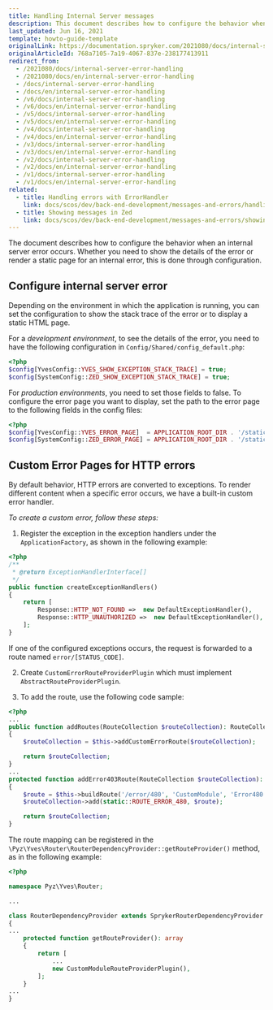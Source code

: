 ```yaml
---
title: Handling Internal Server messages
description: This document describes how to configure the behavior when an internal server error occurs.
last_updated: Jun 16, 2021
template: howto-guide-template
originalLink: https://documentation.spryker.com/2021080/docs/internal-server-error-handling
originalArticleId: 768a7105-7a19-4067-837e-238177413911
redirect_from:
  - /2021080/docs/internal-server-error-handling
  - /2021080/docs/en/internal-server-error-handling
  - /docs/internal-server-error-handling
  - /docs/en/internal-server-error-handling
  - /v6/docs/internal-server-error-handling
  - /v6/docs/en/internal-server-error-handling
  - /v5/docs/internal-server-error-handling
  - /v5/docs/en/internal-server-error-handling
  - /v4/docs/internal-server-error-handling
  - /v4/docs/en/internal-server-error-handling
  - /v3/docs/internal-server-error-handling
  - /v3/docs/en/internal-server-error-handling
  - /v2/docs/internal-server-error-handling
  - /v2/docs/en/internal-server-error-handling
  - /v1/docs/internal-server-error-handling
  - /v1/docs/en/internal-server-error-handling
related:
  - title: Handling errors with ErrorHandler
    link: docs/scos/dev/back-end-development/messages-and-errors/handling-errors-with-errorhandler.html
  - title: Showing messages in Zed
    link: docs/scos/dev/back-end-development/messages-and-errors/showing-messages-in-zed.html
---
```


The document describes how to configure the behavior when an internal server error occurs. Whether you need to show the details of the error or render a static page for an internal error, this is done through configuration.

## Configure internal server error

Depending on the environment in which the application is running, you can set the configuration to show the stack trace of the error or to display a static HTML page.

For a *development environment*, to see the details of the error, you need to have the following configuration in `Config/Shared/config_default.php`:

```php
<?php
$config[YvesConfig::YVES_SHOW_EXCEPTION_STACK_TRACE] = true;
$config[SystemConfig::ZED_SHOW_EXCEPTION_STACK_TRACE] = true;
```

For *production environments*, you need to set those fields to false. To configure the error page you want to display, set the path to the error page to the following fields in the config files:

```php
<?php
$config[YvesConfig::YVES_ERROR_PAGE]  = APPLICATION_ROOT_DIR . '/static/public/Yves/errorpage/error.html';
$config[SystemConfig::ZED_ERROR_PAGE] = APPLICATION_ROOT_DIR . '/static/public/Yves/errorpage/error.html';
```

## Custom Error Pages for HTTP errors

By default behavior, HTTP errors are converted to exceptions. To render different content when a specific error occurs, we have a built-in custom error handler.

*To create a custom error, follow these steps:*

1. Register the exception in the exception handlers under the `ApplicationFactory`, as shown in the following example:

```php
<?php
/**
 * @return ExceptionHandlerInterface[]
 */
public function createExceptionHandlers()
{
    return [
        Response::HTTP_NOT_FOUND =>  new DefaultExceptionHandler(),
        Response::HTTP_UNAUTHORIZED =>  new DefaultExceptionHandler(),
    ];
}
```

If one of the configured exceptions occurs, the request is forwarded to a route named `error/[STATUS_CODE]`.

2. Create `CustomErrorRouteProviderPlugin` which must implement `AbstractRouteProviderPlugin`.

3. To add the route, use the following code sample:

```php
<?php
...
public function addRoutes(RouteCollection $routeCollection): RouteCollection
{
    $routeCollection = $this->addCustomErrorRoute($routeCollection);

    return $routeCollection;
}
...
protected function addError403Route(RouteCollection $routeCollection): RouteCollection
{
    $route = $this->buildRoute('/error/480', 'CustomModule', 'Error480', 'indexAction');
    $routeCollection->add(static::ROUTE_ERROR_480, $route);

    return $routeCollection;
}
```

 The route mapping can be registered in the `\Pyz\Yves\Router\RouterDependencyProvider::getRouteProvider()` method, as in the following example:
 
 
```php
<?php

namespace Pyz\Yves\Router;

...

class RouterDependencyProvider extends SprykerRouterDependencyProvider
{
...
    protected function getRouteProvider(): array
    {
        return [
            ...
            new CustomModuleRouteProviderPlugin(),
        ];
    }
...
}
```
